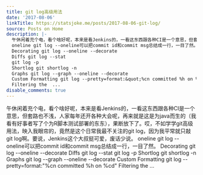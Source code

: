 ```yaml
---
title: git log高级用法
date: '2017-08-06'
linkTitle: https://statsjoke.me/posts/2017-08-06-git-log/
source: Posts on Home
description: |-
  午休闲着充个电，看个啥好呢，本来是看Jenkins的，一看这东西跟各种CI是一个意思，但套路也不浅，人家每年还开各种大会呢，再来就是这是为java而生的（我看有好事者写了个为R脚本测试部署的东东），果断放下了。哎，不如学学git高级用法，映入我眼帘的，竟然是这个日常我最不关注的git log，因为我平常就只敲git log啊。要说，Jenkins这个大叔挺可爱，废话少说。
  oneline git log --oneline可以把commit id和commit msg总结成一行，一目了然。
  Decorating git log --oneline --decorate
  Diffs git log --stat
  git log -p
  Shortlog git shortlog -n
  Graphs git log --graph --oneline --decorate
  Custom Formatting git log --pretty=format:&quot;%cn committed %h on %cd&quot;
  Filtering the  ...
disable_comments: true
---
```

午休闲着充个电，看个啥好呢，本来是看Jenkins的，一看这东西跟各种CI是一个意思，但套路也不浅，人家每年还开各种大会呢，再来就是这是为java而生的（我看有好事者写了个为R脚本测试部署的东东），果断放下了。哎，不如学学git高级用法，映入我眼帘的，竟然是这个日常我最不关注的git log，因为我平常就只敲git log啊。要说，Jenkins这个大叔挺可爱，废话少说。
oneline git log --oneline可以把commit id和commit msg总结成一行，一目了然。
Decorating git log --oneline --decorate
Diffs git log --stat
git log -p
Shortlog git shortlog -n
Graphs git log --graph --oneline --decorate
Custom Formatting git log --pretty=format:&quot;%cn committed %h on %cd&quot;
Filtering the  ...